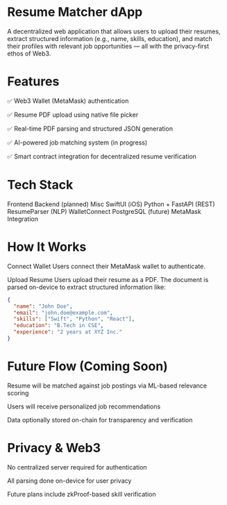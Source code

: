 # Resume Matcher dApp
A decentralized web application that allows users to upload their resumes, extract structured information (e.g., name, skills, education), and match their profiles with relevant job opportunities — all with the privacy-first ethos of Web3.

# Features
✅ Web3 Wallet (MetaMask) authentication

✅ Resume PDF upload using native file picker

✅ Real-time PDF parsing and structured JSON generation

✅ AI-powered job matching system (in progress)

✅ Smart contract integration for decentralized resume verification

# Tech Stack
Frontend    Backend (planned)    Misc
SwiftUI (iOS)    Python + FastAPI (REST)    ResumeParser (NLP)
WalletConnect    PostgreSQL (future)    MetaMask Integration

# How It Works
Connect Wallet
Users connect their MetaMask wallet to authenticate.

Upload Resume
Users upload their resume as a PDF. The document is parsed on-device to extract structured information like:
```json
{
  "name": "John Doe",
  "email": "john.doe@example.com",
  "skills": ["Swift", "Python", "React"],
  "education": "B.Tech in CSE",
  "experience": "2 years at XYZ Inc."
}
```
# Future Flow (Coming Soon)

Resume will be matched against job postings via ML-based relevance scoring

Users will receive personalized job recommendations

Data optionally stored on-chain for transparency and verification

# Privacy & Web3
No centralized server required for authentication

All parsing done on-device for user privacy

Future plans include zkProof-based skill verification


